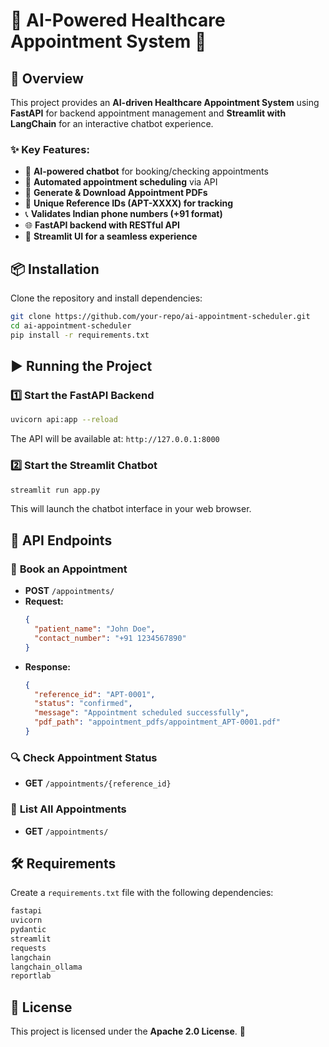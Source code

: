 # 🏥 AI-Powered Healthcare Appointment System 📅

## 🚀 Overview
This project provides an **AI-driven Healthcare Appointment System** using **FastAPI** for backend appointment management and **Streamlit with LangChain** for an interactive chatbot experience.

### ✨ Key Features:
- 🤖 **AI-powered chatbot** for booking/checking appointments
- 📅 **Automated appointment scheduling** via API
- 📄 **Generate & Download Appointment PDFs**
- 🔢 **Unique Reference IDs (APT-XXXX) for tracking**
- 📞 **Validates Indian phone numbers (+91 format)**
- 🌐 **FastAPI backend with RESTful API**
- 🎨 **Streamlit UI for a seamless experience**

## 📦 Installation

Clone the repository and install dependencies:
```sh
git clone https://github.com/your-repo/ai-appointment-scheduler.git
cd ai-appointment-scheduler
pip install -r requirements.txt
```

## ▶️ Running the Project

### 1️⃣ **Start the FastAPI Backend**
```sh
uvicorn api:app --reload
```
The API will be available at: `http://127.0.0.1:8000`

### 2️⃣ **Start the Streamlit Chatbot**
```sh
streamlit run app.py
```
This will launch the chatbot interface in your web browser.

## 🔗 API Endpoints

### 📌 **Book an Appointment**
- **POST** `/appointments/`
- **Request:**
  ```json
  {
    "patient_name": "John Doe",
    "contact_number": "+91 1234567890"
  }
  ```
- **Response:**
  ```json
  {
    "reference_id": "APT-0001",
    "status": "confirmed",
    "message": "Appointment scheduled successfully",
    "pdf_path": "appointment_pdfs/appointment_APT-0001.pdf"
  }
  ```

### 🔍 **Check Appointment Status**
- **GET** `/appointments/{reference_id}`

### 📜 **List All Appointments**
- **GET** `/appointments/`

## 🛠 Requirements
Create a `requirements.txt` file with the following dependencies:
```txt
fastapi
uvicorn
pydantic
streamlit
requests
langchain
langchain_ollama
reportlab
```

## 🏁 License
This project is licensed under the **Apache 2.0 License**. 🚀
